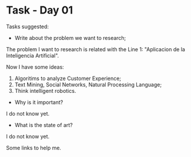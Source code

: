 # Task - Day 01

Tasks suggested:<BR>

* Write about the problem we want to research;

The problem I want to research is related with the Line 1: "Aplicacion de la Inteligencia Artificial". <BR>

Now I have some ideas:<BR>

1) Algoritims to analyze Customer Experience; <BR>
2) Text Mining, Social Networks, Natural Processing Language;<BR>
3) Think intelligent robotics. <BR>

* Why is it important?

I do not know yet.<BR>

* What is the state of art? <BR>

I do not know yet. <BR>

Some links to help me. <BR>
